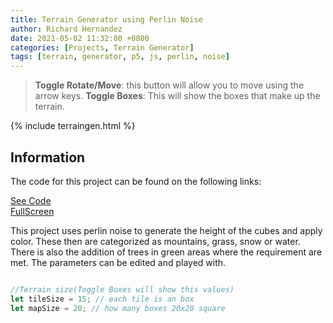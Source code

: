 ```yaml
---
title: Terrain Generator using Perlin Noise
author: Richard Hernandez
date: 2021-05-02 11:32:00 +0800 
categories: [Projects, Terrain Generator]
tags: [terrain, generator, p5, js, perlin, noise]
---
```


> **Toggle Rotate/Move**: this button will allow you to move using the arrow keys.
> **Toggle Boxes**: This will show the boxes that make up the terrain.

{% include terraingen.html %}

## Information
The code for this project can be found on the following links:

[See Code](https://editor.p5js.org/RHG101997/sketches/6IdZG40H0)  
[FullScreen](https://editor.p5js.org/RHG101997/full/6IdZG40H0)  

This project uses perlin noise to generate the height of the cubes and apply color. These then are categorized as mountains, grass, snow or water. There is also the addition of trees in green areas where the requirement are met. The parameters can be edited and played with.

```javascript

//Terrain size(Toggle Boxes will show this values)
let tileSize = 15; // each tile is an box
let mapSize = 20; // how many boxes 20x20 square

```



